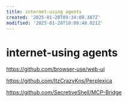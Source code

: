 ```yaml
---
title: internet-using agents
created: '2025-01-28T09:34:08.387Z'
modified: '2025-01-28T10:08:40.021Z'
---
```


# internet-using agents

https://github.com/browser-use/web-ui

https://github.com/ItzCrazyKns/Perplexica

https://github.com/SecretiveShell/MCP-Bridge



